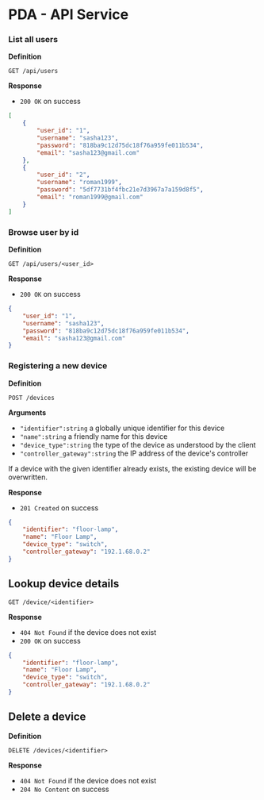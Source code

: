 # PDA - API Service

### List all users

**Definition**

`GET /api/users`

**Response**

- `200 OK` on success

```json
[
    {
        "user_id": "1",
        "username": "sasha123",
        "password": "818ba9c12d75dc18f76a959fe011b534",
        "email": "sasha123@gmail.com"    
    },
    {
        "user_id": "2",
        "username": "roman1999",
        "password": "5df7731bf4fbc21e7d3967a7a159d8f5",
        "email": "roman1999@gmail.com"
    }
]
```

### Browse user by id

**Definition**

`GET /api/users/<user_id>`

**Response**

- `200 OK` on success

```json
{
    "user_id": "1",
    "username": "sasha123",
    "password": "818ba9c12d75dc18f76a959fe011b534",
    "email": "sasha123@gmail.com"
}
```

### Registering a new device

**Definition**

`POST /devices`

**Arguments**

- `"identifier":string` a globally unique identifier for this device
- `"name":string` a friendly name for this device
- `"device_type":string` the type of the device as understood by the client
- `"controller_gateway":string` the IP address of the device's controller

If a device with the given identifier already exists, the existing device will be overwritten.

**Response**

- `201 Created` on success

```json
{
    "identifier": "floor-lamp",
    "name": "Floor Lamp",
    "device_type": "switch",
    "controller_gateway": "192.1.68.0.2"
}
```

## Lookup device details

`GET /device/<identifier>`

**Response**

- `404 Not Found` if the device does not exist
- `200 OK` on success

```json
{
    "identifier": "floor-lamp",
    "name": "Floor Lamp",
    "device_type": "switch",
    "controller_gateway": "192.1.68.0.2"
}
```

## Delete a device

**Definition**

`DELETE /devices/<identifier>`

**Response**

- `404 Not Found` if the device does not exist
- `204 No Content` on success
